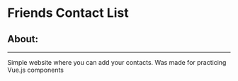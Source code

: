 # Friends Contact List

## About:

---

Simple website where you can add your contacts. Was made for practicing Vue.js components
